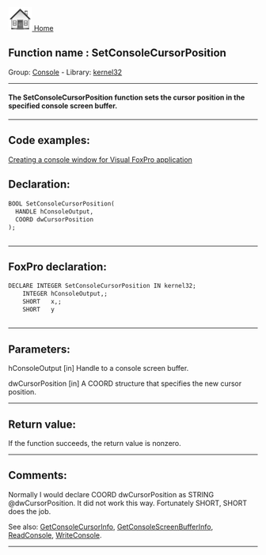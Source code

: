[<img src="../../images/home.png"> Home ](https://github.com/VFPX/Win32API)  

## Function name : SetConsoleCursorPosition
Group: [Console](../../functions_group.md#Console)  -  Library: [kernel32](../../Libraries.md#kernel32)  
***  


#### The SetConsoleCursorPosition function sets the cursor position in the specified console screen buffer.
***  


## Code examples:
[Creating a console window for Visual FoxPro application](../../samples/sample_474.md)  

## Declaration:
```foxpro  
BOOL SetConsoleCursorPosition(
  HANDLE hConsoleOutput,
  COORD dwCursorPosition
);
  
```  
***  


## FoxPro declaration:
```foxpro  
DECLARE INTEGER SetConsoleCursorPosition IN kernel32;
	INTEGER hConsoleOutput,;
	SHORT   x,;
	SHORT   y
  
```  
***  


## Parameters:
hConsoleOutput 
[in] Handle to a console screen buffer. 

dwCursorPosition 
[in] A COORD structure that specifies the new cursor position.  
***  


## Return value:
If the function succeeds, the return value is nonzero.  
***  


## Comments:
Normally I would declare COORD dwCursorPosition as STRING @dwCursorPosition. It did not work this way. Fortunately SHORT, SHORT does the job.  
  
See also: [GetConsoleCursorInfo](..//GetConsoleCursorInfo.md), [GetConsoleScreenBufferInfo](../kernel32/GetConsoleScreenBufferInfo.md), [ReadConsole](../kernel32/ReadConsole.md), [WriteConsole](../kernel32/WriteConsole.md).  
  
***  

